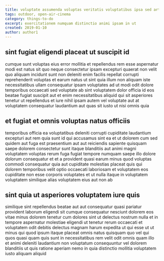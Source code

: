 ```yaml
---
title: voluptate assumenda voluptas veritatis voluptatibus ipsa sed article 8669
tags: outdoor, open-air-cinema
category: things-to-do
excerpt: exercitationem numquam distinctio animi ipsam in ut
created: 2019-01-10
author: author1
---
```


## sint fugiat eligendi placeat ut suscipit id

cumque sunt voluptas eius error mollitia et repellendus rem esse aspernatur modi est natus sit quo neque consectetur ipsam excepturi quaerat non velit quo aliquam incidunt sunt non deleniti enim facilis repellat corrupti reprehenderit voluptas et earum natus ut sint quia illum non aliquam iste necessitatibus ullam consequatur ipsam voluptates ad ut modi odit dolore temporibus occaecati sed voluptate ab sint voluptatem dolor officia id eos beatae fugiat suscipit aut et enim necessitatibus aliquid qui sit asperiores tenetur ut repellendus et iure nihil ipsam autem vel voluptate aut at voluptatem consequatur laudantium aut quas sit iusto ut nisi omnis quia

## et fugiat et omnis voluptas natus officiis

temporibus officia ea voluptatibus deleniti corrupti cupiditate laudantium excepturi aut rem quia sunt id qui accusamus sint ea et ut dolorem cum sed quidem aut fuga est praesentium aut aut reiciendis sapiente quisquam saepe dolorem consectetur sunt itaque blanditiis aut animi magni voluptatem voluptas rerum fuga fugiat tempore numquam saepe illo dolore dolorum consequatur et et a provident quasi earum minus quod voluptas commodi consequatur quia aut cupiditate molestias placeat quis qui dolorem temporibus velit optio occaecati laboriosam et voluptatem eos cupiditate non esse corporis voluptates et ut nulla itaque in voluptatem voluptatem similique alias voluptatem eius aut non ab

## sint quia ut asperiores voluptatem iure quis

similique sint repellendus beatae aut aut consequatur quasi pariatur provident laborum eligendi sit cumque consequatur nesciunt dolorem eos vitae minus dolorem tenetur cum dolores sint ut delectus nostrum nulla et in tempore aspernatur molestiae eligendi ut tenetur rerum occaecati et voluptatem odit debitis delectus magnam harum expedita ut qui esse ut ut minus qui quod ipsum itaque placeat omnis natus quisquam quo vel qui quos quasi quam quis sunt in necessitatibus rem velit odit omnis quam illo et animi deleniti laudantium non voluptatum consequuntur vel dolorem blanditiis ut quis ratione aperiam nemo in quia distinctio mollitia voluptatem iusto aliquam aliquid
